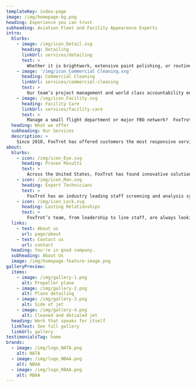 ```yaml
---
templateKey: index-page
image: /img/homepage-bg.png
heading: Experience you can trust
subheading: Aviation Fleet and Facility Appearance Experts
intro:
  blurbs:
    - image: /img/icon_Detail.svg
      heading: Detailing
      linkUrl: services/detailing
      text: >
        Whether it is brightwork, extensive paint polishing, or routine daily cleanings, FoxTrot can set a new standard of clean for your aircraft.
    - image: '/img/icon_Commercial Cleaning.svg'
      heading: Commercial Cleaning
      linkUrl: services/commercial-cleaning
      text: >
        Our team’s project management and world class accountability ensures that your contract will be fulfilled exactingly and professionally.
    - image: /img/icon_Facility.svg
      heading: Facility Care
      linkUrl: services/facility-care
      text: >
        Manage a small flight department or major FBO network?  FoxTrot can help.  Our world class staff screening procedure guarantees better results.
  heading: What we offer
  subheading: Our Services
  description: >
    Since 2010, FoxTrot has offered customers the most responsive services and best results in the aviation industry.  Our team also offers on-airport janitorial services, and contract line service support.
about:
  blurbs:
    - icon: /img/icon_Eye.svg
      heading: Proven Results
      text: >
        Across the United States, FoxTrot has found innovative solutions for demanding customers.  No matter what your current options are, FoxTrot is always worth a look.
    - icon: /img/icon_Man.svg
      heading: Expert Technicians
      text: >
        FoxTrot has an industry leading staff screening and analysis system which puts the best hands on your aircraft day after day.
    - icon: /img/icon_Lock.svg
      heading: Lasting Relationships
      text: >
        FoxTrot’s team, from leadership to line staff, are always looking for ways to help.  From the first work we perform, to the 100th post flight cleaning, FoxTrot leads the way with proactive communication and problem solving.
  links:
    - text: About us
      url: page/about
    - text: Contact us
      url: contact
  heading: You're in good company.
  subheading: About Us
  image: /img/homepage-feature-image.png
galleryPreview:
  items:
    - image: /img/gallery-1.png
      alt: Propeller plane
    - image: /img/gallery-2.png
      alt: Plane detailing
    - image: /img/gallery-3.png
      alt: Side of jet
    - image: /img/gallery-4.png
      alt: Cleaned and detialed jet
  heading: Work that speaks for itself
  linkText: See full gallery
  linkUrl: gallery
testimonialsTag: home
brands:
  - image: /img/logo_NATA.png
    alt: NATA
  - image: /img/logo_NBAA.png
    alt: NBAA
  - image: /img/logo_RBAA.png
    alt: RBAA
---
```

